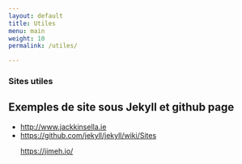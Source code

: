 ```yaml
---
layout: default
title: Utiles
menu: main
weight: 10
permalink: /utiles/

---
```



<h3> Sites utiles </h3>

<h2> Exemples de site sous Jekyll et github page </h2>

<ul>
<li>
<a href="http://www.jackkinsella.ie" target="_blanck">http://www.jackkinsella.ie</a>
</li>
<li>
<a href="https://github.com/jekyll/jekyll/wiki/Sites" target="_blanck">https://github.com/jekyll/jekyll/wiki/Sites</a>
</li>

https://jimeh.io/
</ul>

